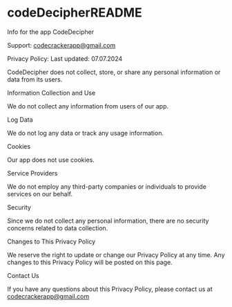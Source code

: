 # codeDecipherREADME
Info for the app CodeDecipher


Support: codecrackerapp@gmail.com

Privacy Policy:
Last updated: 07.07.2024

CodeDecipher does not collect, store, or share any personal information or data from its users.

Information Collection and Use

We do not collect any information from users of our app.

Log Data

We do not log any data or track any usage information.

Cookies

Our app does not use cookies.

Service Providers

We do not employ any third-party companies or individuals to provide services on our behalf.

Security

Since we do not collect any personal information, there are no security concerns related to data collection.

Changes to This Privacy Policy

We reserve the right to update or change our Privacy Policy at any time. Any changes to this Privacy Policy will be posted on this page.

Contact Us

If you have any questions about this Privacy Policy, please contact us at codecrackerapp@gmail.com
